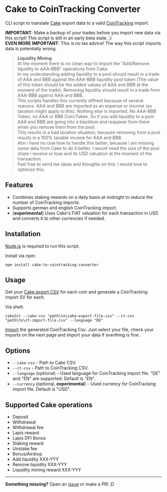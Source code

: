 # Cake to CoinTracking Converter

CLI script to translate [Cake](https://pool.cakedefi.com/#?ref=401824) export data to a valid [CoinTracking](https://cointracking.info?ref=G905622) import.

**IMPORTANT**: Make a backup of your trades before you import new data via this script! This script is still in an early beta state. ;) \
**EVEN MORE IMPORTANT**: This is no tax advice! The way this script imports data is potentially wrong.

> **Liquidity Mining** \
> At the moment there is no clean way to import the "Add/Remove liquidity to AAA-BBB" operations from Cake. \
> In my understanding adding liquidity to a pool should result in a trade of AAA and BBB against the AAA-BBB liquidity pool token (The value of this token should be the added values of AAA and BBB at the moment of the trade). Removing liquidity should result in a trade from AAA-BBB against AAA and BBB. \
> This scripts handles this currently diffrent because of several reasons. AAA and BBB are imported as an expense or income (so taxation might apply to this). Nothing else is imported. No AAA-BBB Token, no AAA or BBB Coin/Token. So if you add liquidity to a pool AAA and BBB are going into a blackbox and reappear from there when you remove them from the pool. \
> This results in a bad taxation situation, because removing from a pool results in a 100% taxable income for AAA and BBB.
> \
> Atm i have no clue how to handle this better, because i am missing some data from Cake to do it better. I would need the size of the pool share i receive or lose and its USD valuation at the moment of the transaction. \
> Feel free to send me ideas and thoughts on this. I would love to optimize this.

## Features

- Combines staking rewards on a daily basis at midnight to reduce the number of CoinTracking imports.
- Supports german and english CoinTracking import.
- [**experimental**] Uses Cake's FIAT valuation for each transaction in USD and converts it to other currencies if needed.

## Installation

[Node.js](https://nodejs.org/) is required to run this script.

Install via npm:
```shell
npm install cake-to-cointracking-converter
```

## Usage

Get your [Cake export CSV](https://pool.cakedefi.com/#/transactions) for each coin and generate a CoinTracking import SV for each.

Via shell:
```shell
cake2ct --cake-csv "path\to\cake-export-file.csv" --ct-csv "path\to\ct-import-file.csv" --language "DE"
```

[Import](https://cointracking.info/import/import_csv/) the generated CoinTracking Csv. Just select your file, check your imports on the next page and import your data if everthing is fine.

## Options

- `--cake-csv` - Path to Cake CSV.
- `--ct-csv` - Path to CoinTracking CSV.
- `--language` (optional) - Used language for CoinTracking import file. "DE" and "EN" are supported. Default is "EN".
- `--currency` (optional, **experimental**) - Used currency for CoinTracking import file. Default is "USD".

## Supported Cake operations

- Deposit
- Withdrawal
- Withdrawal fee
- Lapis reward
- Lapis DFI Bonus
- Staking reward
- Unstake fee
- Bonus/Airdrop
- Add liquidity XXX-YYY
- Remove liquidity XXX-YYY
- Liquidity mining reward XXX-YYY

---

**Something missing?** Open an [issue](https://github.com/geldmacher/Cake-to-CoinTracking-Converter/issues) or make a PR! ;D